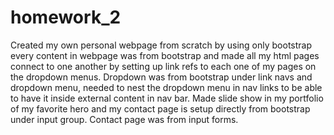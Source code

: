 # homework_2
  Created my own personal webpage from scratch by using only bootstrap every content in webpage was from bootstrap and made all my html pages connect to one another by setting up link refs to each one of my pages on the dropdown menus. Dropdown was from bootstrap under link navs and dropdown menu, needed to nest the dropdown menu in nav links to be able to have it inside external content in nav bar. Made slide show in my portfolio of my favorite hero and my contact page is setup directly from bootstrap under input group. Contact page was from input forms.
